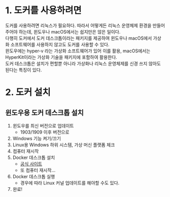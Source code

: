 # 1. 도커를 사용하려면
도커를 사용하려면 리눅스가 필요하다. 따라서 어떻게든 리눅스 운영체제 환경을 만들어 주어야 하는데, 윈도우나 macOS에서는 쉽지만은 않은 일이다.  
다행히 도커에서 도커 데스크톱이라는 패키지를 제공하여 윈도우나 macOS에서 가상화 소프트웨어를 사용하지 않고도 도커를 사용할 수 있다.  
윈도우에는 hyper-v 라는 가상화 소프트웨어가 있어 이를 활용, macOS에서는 HyperKit이라는 가상화 기술을 패키지에 포함하여 활용한다.  
도커 데스크톱은 설치가 편할뿐 아니라 가상화나 리눅스 운영체제를 신경 쓰지 않아도 된다는 특징이 있다.

# 2. 도커 설치
## 윈도우용 도커 데스크톱 설치
1. 윈도우를 최신 버전으로 업데이트
   - 1903/1909 이후 버전으로
2. Windows 기능 켜기/끄기
3. Linux용 Windows 하위 시스템, 가상 머신 플랫폼 체크
4. 컴퓨터 재시작
5. Docker 데스크톱 설치
   - [공식 사이트](https://docs.docker.com/desktop/install/windows-install/)
   - 또 컴퓨터 재시작...
6. Docker 데스크톱 실행
   - 경우에 따라 Linux 커널 업데이트를 해야할 수도 있다.
7. 완료!

